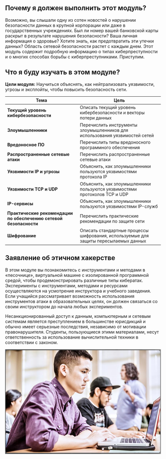 <!-- 3.0.1 -->
## Почему я должен выполнить этот модуль?

Возможно, вы слышали одну из сотен новостей о нарушении безопасности данных в крупной корпорации или даже в государственных учреждениях. Был ли номер вашей банковской карты раскрыт в результате нарушения безопасности? Ваша личная информация о здоровье? Хотите знать, как предотвратить эти утечки данных? Область сетевой безопасности растет с каждым днем. Этот модуль содержит подробную информацию о типах киберпреступности и о многих способах борьбы с киберпреступниками. Приступим.

<!-- 3.0.2 -->
## Что я буду изучать в этом модуле?

**Цели модуля:** Научиться объяснять, как нейтрализовать уязвимости, угрозы и эксплойты, чтобы повысить безопасность сети.

| Тема | Цель |
| --- | --- |
| **Текущий уровень кибербезопасности** | Описать текущий уровень кибербезопасности и векторы потери данных |
| **Злоумышленники** | Перечислить инструменты злоумышленников для использования уязвимостей сетей |
| **Вредоносное ПО** | Перечислить типы вредоносного программного обеспечения |
| **Распространенные сетевые атаки** | Перечислить распространенные сетевые атаки |
| **Уязвимости IP и угрозы** | Объяснить, как злоумышленники пользуются уязвимостями протокола IP |
| **Уязвимости TCP и UDP** | Объяснить, как злоумышленники пользуются уязвимостями протоколов TCP и UDP |
| **IP-сервисы** | Объяснить, как злоумышленники пользуются уязвимостями IP-служб |
| **Практические рекомендации по обеспечению сетевой безопасности** | Перечислить практические рекомендации по защите сети |
| **Шифрование** | Описать стандартные процессы шифрования, используемые для защиты пересылаемых данных |

<!-- 3.0.3 -->
## Заявление об этичном хакерстве

В этом модуле вы познакомитесь с инструментами и методами в «песочнице», виртуальной машине с изолированной программной средой, чтобы продемонстрировать различные типы кибератак. Эксперименты с инструментами, методами и ресурсами осуществляются на усмотрение инструктора и учебного заведения. Если учащийся рассматривает возможность использования инструментов атаки в образовательных целях, он должен связаться со своим инструктором до начала любых экспериментов.

Несанкционированный доступ к данным, компьютерным и сетевым системам является преступлением в большинстве юрисдикций и обычно имеет серьезные последствия, независимо от мотивации правонарушителя. Студенты, пользующиеся этими материалами, несут ответственность за использование вычислительной техники в соответствии с законом.

![](./assets/3.0.3.png)

